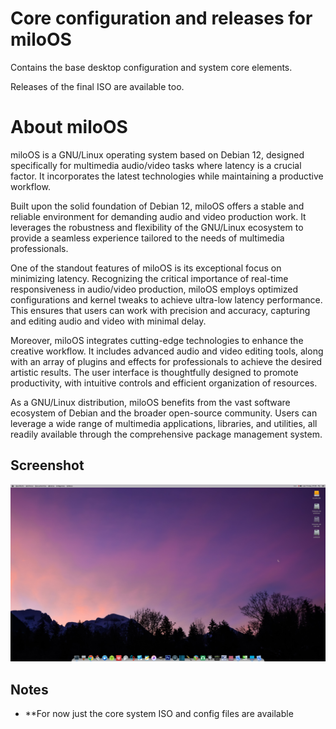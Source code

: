 # Core configuration and releases for miloOS

Contains the base desktop configuration and system core elements.

Releases of the final ISO are available too.

# About miloOS

miloOS is a GNU/Linux operating system based on Debian 12, designed specifically for multimedia audio/video tasks where latency is a crucial factor. It incorporates the latest technologies while maintaining a productive workflow.

Built upon the solid foundation of Debian 12, miloOS offers a stable and reliable environment for demanding audio and video production work. It leverages the robustness and flexibility of the GNU/Linux ecosystem to provide a seamless experience tailored to the needs of multimedia professionals.

One of the standout features of miloOS is its exceptional focus on minimizing latency. Recognizing the critical importance of real-time responsiveness in audio/video production, miloOS employs optimized configurations and kernel tweaks to achieve ultra-low latency performance. This ensures that users can work with precision and accuracy, capturing and editing audio and video with minimal delay.

Moreover, miloOS integrates cutting-edge technologies to enhance the creative workflow. It includes advanced audio and video editing tools, along with an array of plugins and effects for professionals to achieve the desired artistic results. The user interface is thoughtfully designed to promote productivity, with intuitive controls and efficient organization of resources.

As a GNU/Linux distribution, miloOS benefits from the vast software ecosystem of Debian and the broader open-source community. Users can leverage a wide range of multimedia applications, libraries, and utilities, all readily available through the comprehensive package management system.

## Screenshot

![Screenshot](https://github.com/Wamphyre/miloOS-core/blob/main/miloOS-desktop.png)

## Notes

* **For now just the core system ISO and config files are available
